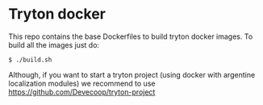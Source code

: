 # Tryton docker

This repo contains the base Dockerfiles to build tryton docker
images. To build all the images just do:

```$ ./build.sh```

Although, if you want to start a tryton project (using docker with
argentine localization modules) we recommend to use
https://github.com/Devecoop/tryton-project
